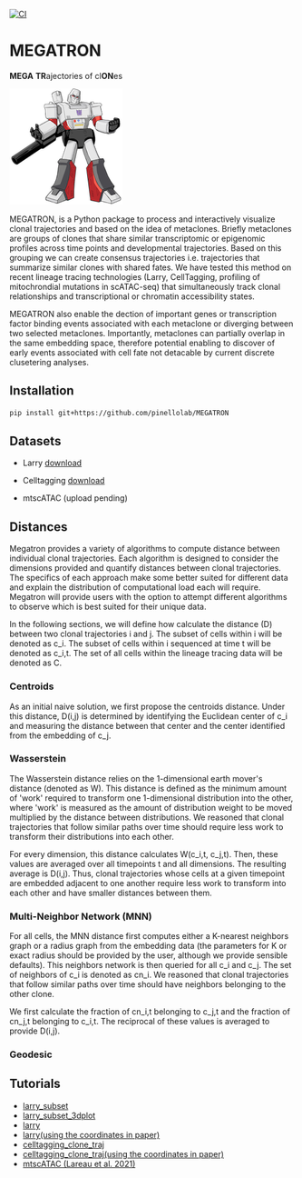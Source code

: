 [![CI](https://github.com/pinellolab/megatron/actions/workflows/CI.yml/badge.svg)](https://github.com/pinellolab/MEGATRON/actions/workflows/CI.yml)

# MEGATRON

**MEGA** **TR**ajectories of cl**ON**es

![megatron](./docs/source/_static/img/logo_200x204.png?raw=true)

MEGATRON, is a Python package to process and interactively visualize clonal trajectories and based on the idea of metaclones. Briefly metaclones are groups of clones that share similar transcriptomic or epigenomic profiles across time points and developmental trajectories. Based on this grouping we can create consensus trajectories i.e. trajectories that summarize similar clones with shared fates. We have tested this method on  recent lineage tracing technologies (Larry, CellTagging, profiling of mitochrondial mutations in scATAC-seq) that simultaneously track clonal relationships and transcriptional or chromatin accessibility states. 

MEGATRON also enable the dection of important genes or transcription factor binding events associated with each metaclone or diverging between two selected metaclones. Importantly, metaclones can partially overlap in the same embedding space, therefore potential enabling to discover of early events associated with cell fate not detacable by current discrete clusetering analyses.


## Installation

```bash
pip install git+https://github.com/pinellolab/MEGATRON
```


## Datasets

* Larry [download](https://mega.nz/folder/gVhFkYaA#FH3S3VoxxeIoTW6aR-sWcA)

* Celltagging [download](https://mega.nz/folder/EJ4FXIYC#8Kx_qiPl4DTBko3AJBjufQ)

* mtscATAC (upload pending)

## Distances
Megatron provides a variety of algorithms to compute distance between individual clonal trajectories. Each algorithm is designed to consider the dimensions provided and quantify distances between clonal trajectories. The specifics of each approach make some better suited for different data and explain the distribution of computational load each will require. Megatron will provide users with the option to attempt different algorithms to observe which is best suited for their unique data.

In the following sections, we will define how  calculate the distance (D) between two clonal trajectories i and j. The subset of cells within i will be denoted as c_i. The subset of cells within i sequenced at time t will be denoted as c_i,t. The set of all cells within the lineage tracing data will be denoted as C.

### Centroids
As an initial naive solution, we first propose the centroids distance. Under this distance, D(i,j) is determined by identifying the Euclidean center of c_i and measuring the distance between that center and the center identified from the embedding of c_j. 

### Wasserstein
The Wasserstein distance relies on the 1-dimensional earth mover's distance (denoted as W). This distance is defined as the minimum amount of 'work' required to transform one 1-dimensional distribution into the other, where 'work' is measured as the amount of distribution weight to be moved multiplied by the distance between distributions. We reasoned that clonal trajectories that follow similar paths over time should require less work to transform their distributions into each other.

For every dimension, this distance calculates W(c_i,t, c_j,t). Then, these values are averaged over all timepoints t and all dimensions. The resulting average is D(i,j). Thus, clonal trajectories whose cells at a given timepoint are embedded adjacent to one another require less work to transform into each other and have smaller distances between them.

### Multi-Neighbor Network (MNN)
For all cells, the MNN distance first computes either a K-nearest neighbors graph or a radius graph from the embedding data (the parameters for K or exact radius should be provided by the user, although we provide sensible defaults). This neighbors network is then queried for all c_i and c_j. The set of neighbors of c_i is denoted as cn_i. We reasoned that clonal trajectories that follow similar paths over time should have neighbors belonging to the other clone.

We first calculate the fraction of cn_i,t belonging to c_j,t and the fraction of cn_j,t belonging to c_i,t. The reciprocal of these values is averaged to provide D(i,j).

### Geodesic

## Tutorials

* [larry_subset](https://github.com/pinellolab/MEGATRON/tree/master/docs/source/_static/notebooks/larry_subset.ipynb)
* [larry_subset_3dplot](https://github.com/pinellolab/MEGATRON/tree/master/docs/source/_static/notebooks/larry_subset_3dplot.ipynb)
* [larry](https://github.com/pinellolab/MEGATRON/tree/master/docs/source/_static/notebooks/larry.ipynb)
* [larry(using the coordinates in paper)](https://github.com/pinellolab/MEGATRON/tree/master/docs/source/_static/notebooks/larry_with_original_coordinates.ipynb)
* [celltagging_clone_traj](https://github.com/pinellolab/MEGATRON/tree/master/docs/source/_static/notebooks/celltagging_clone_traj.ipynb)
* [celltagging_clone_traj(using the coordinates in paper)](https://github.com/pinellolab/MEGATRON/tree/master/docs/source/_static/notebooks/celltagging_with_original_coordinates.ipynb)
* [mtscATAC (Lareau et al. 2021)](https://github.com/pinellolab/MEGATRON/tree/master/docs/source/_static/notebooks/mtscATAC-CD34invitro.ipynb)
